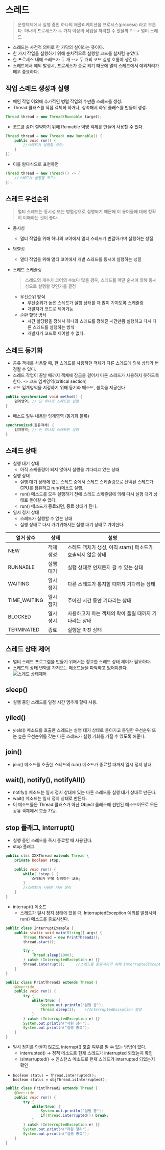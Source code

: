 # 스레드
> 운영체제에서 실행 중인 하나의 애플리케이션을 프로세스(process) 라고 부른다. 
하나의 프로세스가 두 가지 이상의 작업을 처리할 수 있을까 ?  --> 멀티 스레드
- 스레드는 사전적 의미로 한 가닥의 실이라는 뜻이다. 
- 한 가지 작업을 실행하기 위해 순차적으로 실행할 코드를 실처럼 놓았다.
- 한 프로세스 내에 스레드가 두 개 --> 두 개의 코드 실행 흐름이 생긴다.
- 스레드에서 예외 발생시, 프로세스가 종료 되기 때문에 멀티 스레드에서 예외처리가 매우 중요하다.

## 작업 스레드 생성과 실행
- 메인 작업 이외에 추가적인 병렬 작업의 수만큼 스레드를 생성.
- Thread 클래스를 직접 객체화 하거나, 상속해서 하위 클래스를 만들어 생성.
```java
Thread thread = new Thread(Runnable target);
```
- 코드를 좀더 절약하기 위해 Runnable 익명 객체를 만들어 사용할 수 있다.
```java
Thread thread = new Thread( new Runnable() {
    public void run() {
        //스레드가 실행할 코드;
    }
});
```
- 이를 람다식으로 표현하면
```java
Thread thread = new Thread(() -> {
    //스레드가 실행할 코드;
});
```
## 스레드 우선순위
>멀티 스레드는 동시성 또는 병렬성으로 실행되기 때문에 이 용어들에 대해 정확히 이해하는 것이 좋다.
- 동시성
    - 멀티 작업을 위해 하나의 코어에서 멀티 스레드가 번갈아가며 실행하는 성질
- 병렬성
    - 멀티 작업을 위해 멀티 코어에서 개별 스레드를 동시에 실행하는 성질

- 스레드 스케쥴링
    >스레드의 개수가 코어의 수보다 많을 경우, 스레드를 어떤 순서에 의해 동시성으로 실행할 것인가를 결정
    - 우선순위 방식
        - 우선순위가 높은 스레드가 실행 상태를 더 많이 가지도록 스케줄링
        - 개발자가 코드로 제어가능
    - 순환 할당 방식
        - 시간 할당량을 정해서 하나의 스레드를 정해진 시간만큼 실행하고 다시 다른 스레드를 실행하는 방식
        - 개발자가 코드로 제어할 수 없다.

## 스레드 동기화
- 공유 객체를 사용할 때, 한 스레드를 사용하던 객체가 다른 스레드에 의해 상태가 변경될 수 있다.
- 스레드 작업이 끝날 때까지 객체에 잠금을 걸어서 다른 스레드가 사용하지 못하도록 한다. -> 코드 임계영역(critical section)
- 코드 임계영역을 지정하기 위해 동기화 메소드, 블록을 제공한다
```java
public synchronized void method() {
    임계영역; // 단 하나의 스레드만 실행
}
```
- 메소드 일부 내용만 임계영역 (동기화 블록)
```java
synchronized(공유객체) {
    임계영역; // 단 하나의 스레드만 실행
}
```

## 스레드 상태
- 실행 대기 상태
    - 아직 스케줄링이 되지 않아서 실행을 기다리고 있는 상태
- 실행 상태
    - 실행 대기 상태에 있는 스레드 중에서 스레드 스케줄링으로 선택된 스레드가 CPU를 점유하고 run()메소드 실행.
    - run() 메소드를 모두 실행하기 전에 스레드 스케줄링에 의해 다시 실행 대기 상태로 돌아갈 수 있다.
    - run() 메소드가 종료되면, 종료 상태가 된다.
- 일시 정지 상태
    - 스레드가 실행할 수 없는 상태
    - 실행 상태로 다시 가기위해서는 실행 대기 상태로 가야한다.

|열거 상수|상태|설명|
|---|---|---|
|NEW|객체 생성|스레드 객체가 생성, 아직 start() 메소드가 호출되지 않은 상태|
|RUNNABLE|실행 대기|실행 상태로 언제든지 갈 수 있는 상태|
|WAITING|일시 정지|다른 스레드가 통지할 때까지 기다리는 상태|
|TIME_WAITING|일시 정지|주어진 시간 동안 기다리는 상태|
|BLOCKED|일시 정지|사용하고자 하는 객체의 락이 풀릴 때까지 기다리는 상태|
|TERMINATED|종료|실행을 마친 상태|

## 스레드 상태 제어
- 멀티 스레드 프로그램을 만들기 위해서는 정교한 스레드 상태 제어가 필요하다.
- 스레드의 상태 변화를 가져오는 메소드들을 파악하고 있어야한다.
![스레드 상태제어](https://t1.daumcdn.net/cfile/tistory/2135CD42566BC7D825)

## sleep()
- 실행 중인 스레드를 일정 시간 멈추게 할때 사용.

## yiled()
- yield() 메소드를 호출한 스레드는 실행 대기 상태로 돌아가고 동일한 우선순위 또는 높은 우선순위를
갖는 다른 스레드가 실행 기회를 가질 수 있도록 해준다.

## join()
- join() 메소드를 호출한 스레드의 run() 메소드가 종료할 때까지 일시 정지 상태.

## wait(), notify(), notifyAll()
- notify() 메소드는 일시 정지 상태에 있는 다른 스레드를 실행 대기 상태로 만든다.
- wait() 메소드는 일시 정지 상태로 만든다.
- 이 메소드들은 Thread 클래스가 아닌 Object 클래스에 선언된 메소드이므로 모든 공유 객체에서 호출 가능.

## stop 플래그, interrupt()
- 실행 중인 스레드를 즉시 종료할 때 사용된다.
- stop 플래그
```java
public clss XXXThread extends Thread {
    private boolean stop;
    
    public void run() {
        while( !stop ) {
            스레드가 반복 실행하는 코드;
        }
        //스레드가 사용한 자원 정리
    }
}
```
- interrupt() 메소드
    - 스레드가 일시 정지 상태에 있을 때, InterruptedException 예외를 발생시켜 run() 메소드를
    종료시킨다.
```java
public class InterruptExample {
    public static void main(String[] args) {
        Thread thread = new PrintThread2();
        thread.start();

        try {
            Thread.sleep(1000);             
        } catch (InterruptedException e) {}
        thread.interrupt();     //스레드를 종료시키기 위해 InterruptedException을 발생시킨다.
    }
}
```
```java
public class PrintThread2 extends Thread {
    @Override
    public void run() {
        try {
            while(true) {
                System.out.println("실행 중");
                Thread.sleep(1);    //InterruptedException 발생
            }
        } catch (InterruptedException e) {}
        System.out.println("자원 정리");
        System.out.println("실행 종료");
    }
}
```
- 일시 정지를 만들지 않고도 interrupt() 호출 여부를 알 수 있는 방법이 있다.
    - interrupted() -> 정적 메소드로 현재 스레드가 interrupted 되었는지 확인
    - isInterrupted() -> 인스턴스 메소드로 현재 스레드가 interrupted 되었는지 확인
-     boolean status = Thread.interrupted();
      boolean status = objThread.isInterrupted();
```java
public class PrintThread2 extends Thread {
    @Override
    public void run() {
        try {
            while(true) {
                System.out.println("실행 중");
                if(Thread.interrupted()) break;
            }
        } catch (InterruptedException e) {}
        System.out.println("자원 정리");
        System.out.println("실행 종료");
    }
}
```

